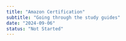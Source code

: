 ```yaml
---
title: "Amazon Certification"
subtitle: "Going through the study guides"
date: "2024-09-06"
status: "Not Started"
---
```

